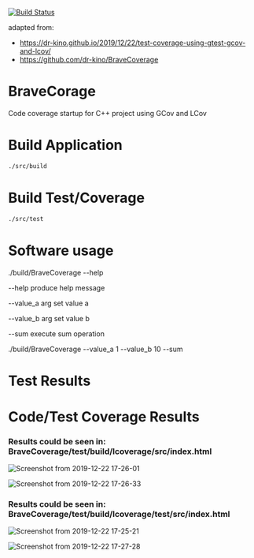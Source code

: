 [![Build Status](https://travis-ci.com/Masterxilo/BraveCoverage.svg?branch=master)](https://travis-ci.com/Masterxilo/BraveCoverage)

adapted from:
* https://dr-kino.github.io/2019/12/22/test-coverage-using-gtest-gcov-and-lcov/
* https://github.com/dr-kino/BraveCoverage

# BraveCorage
Code coverage startup for C++ project using GCov and LCov

# Build Application

```bash
./src/build
```

# Build Test/Coverage

```bash
./src/test
```

# Software usage

./build/BraveCoverage --help

  --help            produce help message

  --value_a arg     set value a

  --value_b arg     set value b

  --sum             execute sum operation

./build/BraveCoverage --value_a 1 --value_b 10 --sum

# Test Results


# Code/Test Coverage Results

### Results could be seen in: BraveCoverage/test/build/lcoverage/src/index.html
![Screenshot from 2019-12-22 17-26-01](https://user-images.githubusercontent.com/27175864/71325163-d26f3880-24e0-11ea-8a18-25dc94d9a153.png)

![Screenshot from 2019-12-22 17-26-33](https://user-images.githubusercontent.com/27175864/71325184-08142180-24e1-11ea-9ab8-92c7180047fb.png)

### Results could be seen in: BraveCoverage/test/build/lcoverage/test/src/index.html
![Screenshot from 2019-12-22 17-25-21](https://user-images.githubusercontent.com/27175864/71325145-91772400-24e0-11ea-918b-2b5711ba4f36.png)

![Screenshot from 2019-12-22 17-27-28](https://user-images.githubusercontent.com/27175864/71325188-1a8e5b00-24e1-11ea-80e4-fffb6c6d1261.png)
